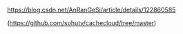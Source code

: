 

https://blog.csdn.net/AnRanGeSi/article/details/122860585


(https://github.com/sohutv/cachecloud/tree/master)
